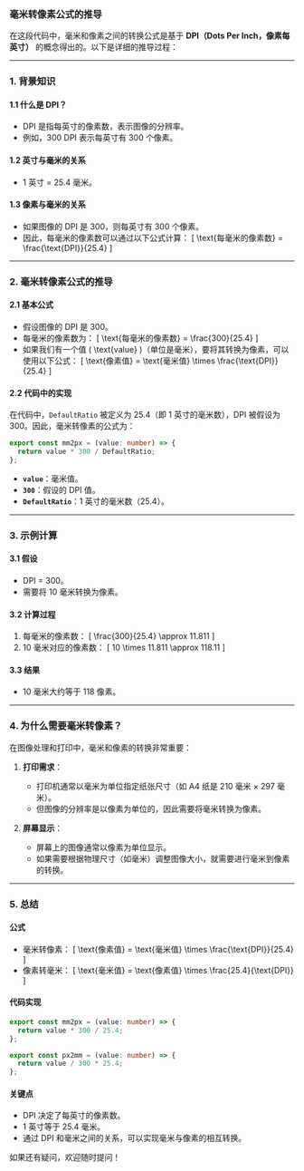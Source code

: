 ### **毫米转像素公式的推导**

在这段代码中，毫米和像素之间的转换公式是基于 **DPI（Dots Per Inch，像素每英寸）** 的概念得出的。以下是详细的推导过程：

---

### **1. 背景知识**

#### **1.1 什么是 DPI？**
- DPI 是指每英寸的像素数，表示图像的分辨率。
- 例如，300 DPI 表示每英寸有 300 个像素。

#### **1.2 英寸与毫米的关系**
- 1 英寸 = 25.4 毫米。

#### **1.3 像素与毫米的关系**
- 如果图像的 DPI 是 300，则每英寸有 300 个像素。
- 因此，每毫米的像素数可以通过以下公式计算：
  \[
  \text{每毫米的像素数} = \frac{\text{DPI}}{25.4}
  \]

---

### **2. 毫米转像素公式的推导**

#### **2.1 基本公式**
- 假设图像的 DPI 是 300。
- 每毫米的像素数为：
  \[
  \text{每毫米的像素数} = \frac{300}{25.4}
  \]
- 如果我们有一个值 \( \text{value} \)（单位是毫米），要将其转换为像素，可以使用以下公式：
  \[
  \text{像素值} = \text{毫米值} \times \frac{\text{DPI}}{25.4}
  \]

#### **2.2 代码中的实现**
在代码中，`DefaultRatio` 被定义为 25.4（即 1 英寸的毫米数），DPI 被假设为 300。因此，毫米转像素的公式为：
```typescript
export const mm2px = (value: number) => {
  return value * 300 / DefaultRatio;
};
```
- **`value`**：毫米值。
- **`300`**：假设的 DPI 值。
- **`DefaultRatio`**：1 英寸的毫米数（25.4）。

---

### **3. 示例计算**

#### **3.1 假设**
- DPI = 300。
- 需要将 10 毫米转换为像素。

#### **3.2 计算过程**
1. 每毫米的像素数：
   \[
   \frac{300}{25.4} \approx 11.811
   \]
2. 10 毫米对应的像素数：
   \[
   10 \times 11.811 \approx 118.11
   \]

#### **3.3 结果**
- 10 毫米大约等于 118 像素。

---

### **4. 为什么需要毫米转像素？**

在图像处理和打印中，毫米和像素的转换非常重要：
1. **打印需求**：
   - 打印机通常以毫米为单位指定纸张尺寸（如 A4 纸是 210 毫米 × 297 毫米）。
   - 但图像的分辨率是以像素为单位的，因此需要将毫米转换为像素。

2. **屏幕显示**：
   - 屏幕上的图像通常以像素为单位显示。
   - 如果需要根据物理尺寸（如毫米）调整图像大小，就需要进行毫米到像素的转换。

---

### **5. 总结**

#### **公式**
- 毫米转像素：
  \[
  \text{像素值} = \text{毫米值} \times \frac{\text{DPI}}{25.4}
  \]
- 像素转毫米：
  \[
  \text{毫米值} = \text{像素值} \times \frac{25.4}{\text{DPI}}
  \]

#### **代码实现**
```typescript
export const mm2px = (value: number) => {
  return value * 300 / 25.4;
};

export const px2mm = (value: number) => {
  return value / 300 * 25.4;
};
```

#### **关键点**
- DPI 决定了每英寸的像素数。
- 1 英寸等于 25.4 毫米。
- 通过 DPI 和毫米之间的关系，可以实现毫米与像素的相互转换。

如果还有疑问，欢迎随时提问！
